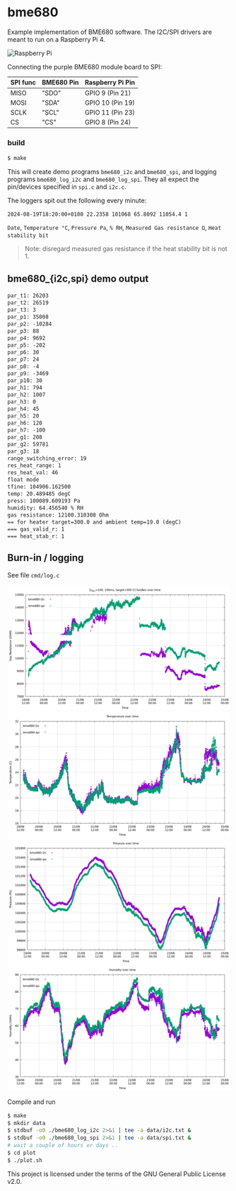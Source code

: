 # bme680

Example implementation of BME680 software. The I2C/SPI drivers are meant to run on a Raspberry Pi 4.


![Raspberry Pi](.gitea/pi.png)

Connecting the purple BME680 module board to SPI:

| SPI func | BME680 Pin | Raspberry Pi Pin |
| -------- | ---------- | ---------------- |
| MISO     | "SDO"      | GPIO 9 (Pin 21)  |
| MOSI     | "SDA"      | GPIO 10 (Pin 19) |
| SCLK     | "SCL"      | GPIO 11 (Pin 23) |
| CS       | "CS"       | GPIO 8 (Pin 24)  |

### build
```sh
$ make
```
This will create demo programs `bme680_i2c` and `bme680_spi`, and logging programs `bme680_log_i2c` and `bme680_log_spi`. They all expect the pin/devices specified in `spi.c` and `i2c.c`.

The loggers spit out the following every minute:
```
2024-08-19T18:20:00+0100 22.2358 101068 65.8092 11054.4 1
```
`Date`, `Temperature °C`, `Pressure Pa`, `% RH`, `Measured Gas resistance Ω`, `Heat stability bit`

>Note: disregard measured gas resistance if the heat stability bit is not 1.

## bme680_{i2c,spi} demo output
```
par_t1: 26203
par_t2: 26519
par_t3: 3
par_p1: 35008
par_p2: -10284
par_p3: 88
par_p4: 9692
par_p5: -202
par_p6: 30
par_p7: 24
par_p8: -4
par_p9: -3469
par_p10: 30
par_h1: 794
par_h2: 1007
par_h3: 0
par_h4: 45
par_h5: 20
par_h6: 120
par_h7: -100
par_g1: 208
par_g2: 59781
par_g3: 18
range_switching_error: 19
res_heat_range: 1
res_heat_val: 46
float mode
tfine: 104906.162500
temp: 20.489485 degC
press: 100089.609193 Pa
humidity: 64.456540 % RH
gas resistance: 12100.310308 Ohm
== for heater target=300.0 and ambient temp=19.0 (degC)
=== gas_valid_r: 1
=== heat_stab_r: 1
```

## Burn-in / logging

See file `cmd/log.c` 

![Graph of gas resistance measured over time](.gitea/gas.png)
![Graph of temperature measured over time](.gitea/temp.png)
![Graph of pressure measured over time](.gitea/press.png)
![Graph of humidity measured over time](.gitea/hum.png)

Compile and run
```sh
$ make
$ mkdir data
$ stdbuf -o0 ./bme680_log_i2c 2>&1 | tee -a data/i2c.txt &
$ stdbuf -o0 ./bme680_log_spi 2>&1 | tee -a data/spi.txt &
# wait a couple of hours or days ..
$ cd plot
$ ./plot.sh
```

This project is licensed under the terms of the GNU General Public License v2.0.